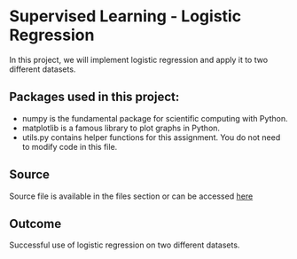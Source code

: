 # Supervised Learning - Logistic Regression
In this project, we will implement logistic regression and apply it to two different datasets.

## Packages used in this project:
- numpy is the fundamental package for scientific computing with Python.
- matplotlib is a famous library to plot graphs in Python.
- utils.py contains helper functions for this assignment. You do not need to modify code in this file.

## Source
Source file is available in the files section or can be accessed [here](https://github.com/Toqeer-Ahmad/Supervised-Learning-Logistic-Regression/blob/main/Logistic-Regression.ipynb)

## Outcome
Successful use of logistic regression on two different datasets.
